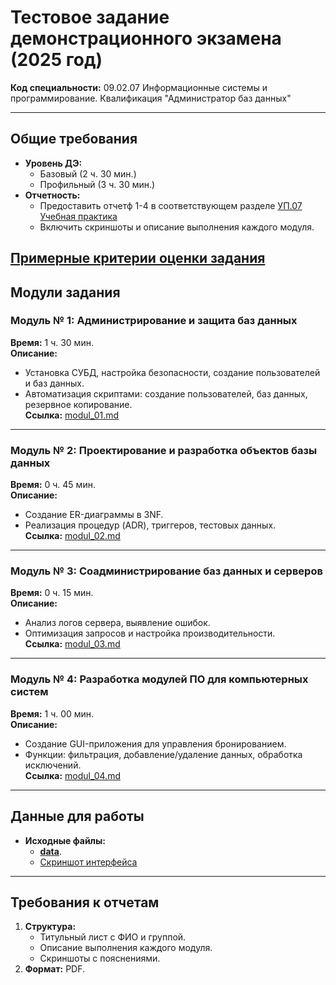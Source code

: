 # Тестовое задание демонстрационного экзамена (2025 год) 
**Код специальности:** 09.02.07 Информационные системы и программирование. Квалификация "Администратор баз данных"   

---

## Общие требования  
- **Уровень ДЭ:**  
  - Базовый (2 ч. 30 мин.)  
  - Профильный (3 ч. 30 мин.)  
- **Отчетность:**  
  - Предоставить отчетф 1-4 в соответствующем разделе [УП.07 Учебная практика](https://e-learning.bmstu.ru/mtkp/course/view.php?id=633) 
  - Включить скриншоты и описание выполнения каждого модуля.  

[ Примерные критерии оценки задания](https://github.com/BosenkoTM/DE-MTKP-2023/blob/main/criteria_Variant_1_2022.xlsx)
---

## Модули задания  

### Модуль № 1: Администрирование и защита баз данных  
**Время:** 1 ч. 30 мин.  
**Описание:**  
- Установка СУБД, настройка безопасности, создание пользователей и баз данных.  
- Автоматизация скриптами: создание пользователей, баз данных, резервное копирование.  
**Ссылка:** [modul_01.md](modul_01.md)  

---

### Модуль № 2: Проектирование и разработка объектов базы данных  
**Время:** 0 ч. 45 мин.  
**Описание:**  
- Создание ER-диаграммы в 3NF.  
- Реализация процедур (ADR), триггеров, тестовых данных.  
**Ссылка:** [modul_02.md](modul_02.md)  

---

### Модуль № 3: Соадминистрирование баз данных и серверов  
**Время:** 0 ч. 15 мин.  
**Описание:**  
- Анализ логов сервера, выявление ошибок.  
- Оптимизация запросов и настройка производительности.  
**Ссылка:** [modul_03.md](modul_03.md)  

---

### Модуль № 4: Разработка модулей ПО для компьютерных систем  
**Время:** 1 ч. 00 мин.  
**Описание:**  
- Создание GUI-приложения для управления бронированием.  
- Функции: фильтрация, добавление/удаление данных, обработка исключений.  
**Ссылка:** [modul_04.md](modul_04.md)  

---

## Данные для работы  
- **Исходные файлы:**  
  - [**data**](https://github.com/BosenkoTM/DE-MTKP/tree/main/de/2025/tipovoe_zadanie/data).  
  - [Скриншот интерфейса](data/ui_db.jpg)  

---

## Требования к отчетам  
1. **Структура:**  
   - Титульный лист с ФИО и группой.  
   - Описание выполнения каждого модуля.  
   - Скриншоты с пояснениями.  
2. **Формат:** PDF.


